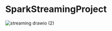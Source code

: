 # SparkStreamingProject
![streaming drawio (2)](https://github.com/limhaneul12/CoinPresentStreaming/assets/52487610/c8b43bff-cb6e-49ed-acc6-e7596686052b)


